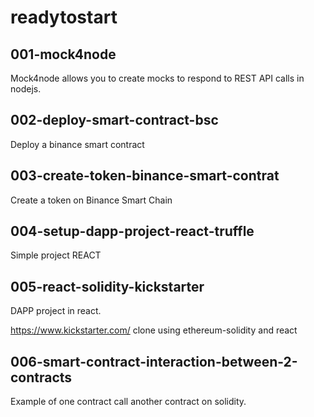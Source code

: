 # readytostart

## 001-mock4node
Mock4node allows you to create mocks to respond to REST API calls in nodejs.

## 002-deploy-smart-contract-bsc
Deploy a binance smart contract

## 003-create-token-binance-smart-contrat

Create a token on Binance Smart Chain

## 004-setup-dapp-project-react-truffle
Simple project REACT

## 005-react-solidity-kickstarter
DAPP project in react. 

https://www.kickstarter.com/ clone using ethereum-solidity and react

## 006-smart-contract-interaction-between-2-contracts
Example of one contract call another contract on solidity.

